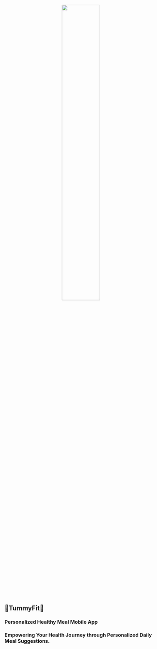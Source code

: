 <p align="center">
  <img src="https://avatars.githubusercontent.com/u/133882054" width="50%">
</p>

## 🍌TummyFit🍅
### Personalized Healthy Meal Mobile App
### Empowering Your Health Journey through Personalized Daily Meal Suggestions.



<!--

**Here are some ideas to get you started:**

🙋‍♀️ A short introduction - what is your organization all about?
🌈 Contribution guidelines - how can the community get involved?
👩‍💻 Useful resources - where can the community find your docs? Is there anything else the community should know?
🍿 Fun facts - what does your team eat for breakfast?
🧙 Remember, you can do mighty things with the power of [Markdown](https://docs.github.com/github/writing-on-github/getting-started-with-writing-and-formatting-on-github/basic-writing-and-formatting-syntax)
-->
